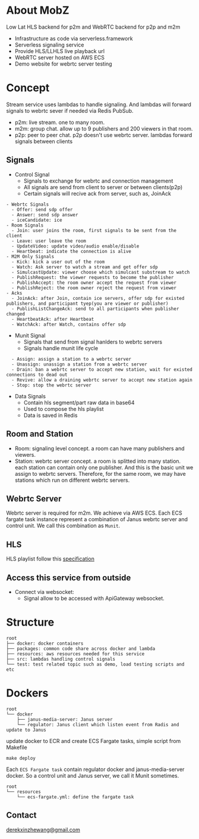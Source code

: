 
# About MobZ

Low Lat HLS backend for p2m and WebRTC backend for p2p and m2m

- Infrastructure as code via serverless.framework
- Serverless signaling service
- Provide HLS/LLHLS live playback url
- WebRTC server hosted on AWS ECS
- Demo website for webrtc server testing

# Concept

Stream service uses lambdas to handle signaling. And lambdas will forward signals to webrtc sever if needed via Redis PubSub.

- p2m: live stream. one to many room.
- m2m: group chat. allow up to 9 publishers and 200 viewers in that room.
- p2p: peer to peer chat. p2p doesn't use webrtc server. lambdas forward signals between clients


## Signals

- Control Signal
  - Signals to exchange for webrtc and connection management
  - All signals are send from client to server or between clients(p2p)
  - Certain signals will recive ack from server, such as, JoinAck

```
- Webrtc Signals
  - Offer: send sdp offer
  - Answer: send sdp answer
  - iceCandidate: ice
- Room Signals
  - Join: user joins the room, first signals to be sent from the client
  - Leave: user leave the room
  - UpdateVideo: update video/audio enable/disable
  - Heartbeat: indicate the connection is alive
- M2M Only Signals
  - Kick: kick a user out of the room
  - Watch: Ask server to watch a stream and get offer sdp
  - SimulcastUpdate: viewer choose which simulcast substream to watch
  - PublishRequest: the viewer requests to become the publisher
  - PublishAccept: the room owner accept the request from viewer
  - PublishReject: the room owner reject the request from viewer
- Acks
  - JoinAck: after Join, contain ice servers, offer sdp for existed publishers, and participant tyep(you are viewer or publisher)
  - PublishListChangeAck: send to all participants when publisher changed
  - HeartbeatAck: after Heartbeat
  - WatchAck: after Watch, contains offer sdp
```

- Munit Signal
  - Signals that send from signal hanlders to webrtc servers
  - Signals handle munit life cycle

```
  - Assign: assign a station to a webrtc server
  - Unassign: unassign a station from a webrtc server
  - Drain: ban a webrtc server to accept new station, wait for existed connections to dead out
  - Revive: allow a draining webrtc server to accept new station again
  - Stop: stop the webrtc server
```

- Data Signals
  - Contain hls segment/part raw data in base64
  - Used to compose the hls playlist
  - Data is saved in Redis


## Room and Station

- Room: signaling level concept. a room can have many publishers and viewers.
- Station: webrtc server concept. a room is splitted into many station. each station can contain only one publisher. And this is the basic unit we assign to webrtc servers. Therefore, for the same room, we may have stations which run on different webrtc servers.

## Webrtc Server

Webrtc server is required for m2m. We achieve via AWS ECS. Each ECS fargate task instance represent a combination of Janus webrtc server and control unit. We call this combination as `Munit`.

## HLS

HLS playlist follow this [specification](https://tools.ietf.org/html/draft-pantos-hls-rfc8216bis-07#section-4.4.4.7)

## Access this service from outside

- Connect via websocket:
  - Signal allow to be accessed with ApiGateway websocket.

# Structure

```
root
├── docker: docker containers
├── packages: common code share across docker and lambda
├── resources: aws resources needed for this service
├── src: lambdas handling control signals
└── test: test related topic such as demo, load testing scripts and etc
```

# Dockers

```
root
└── docker
    ├── janus-media-server: Janus server
    └── regulator: Janus client which listen event from Radis and update to Janus
```

update docker to ECR and create ECS Fargate tasks, simple script from Makefile

```shell
make deploy
```

Each `ECS Fargate task` contain regulator docker and janus-media-server docker. So a control unit and Janus server, we call it Munit sometimes.
```
root
└── resources
    └── ecs-fargate.yml: define the fargate task
```
## Contact

derekxinzhewang@gmail.com